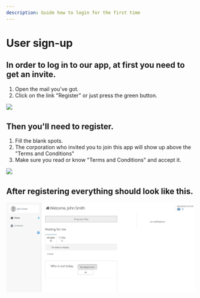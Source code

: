 ```yaml
---
description: Guide how to login for the first time
---
```


# User sign-up

## In order to log in to our app, at first you need to get an invite.

1. Open the mail you've got.
2. Click on the link "Register" or just press the green button.

![](</assets/Eng10.png>)

## Then you'll need to register.

1. Fill the blank spots.
2. The corporation who invited you to join this app will show up above the "Terms and Conditions"
3. Make sure you read or know "Terms and Conditions" and accept it.

![](</assets/Engregistration.png>)

## After registering everything should look like this.

![](/assets/newsly.PNG)
